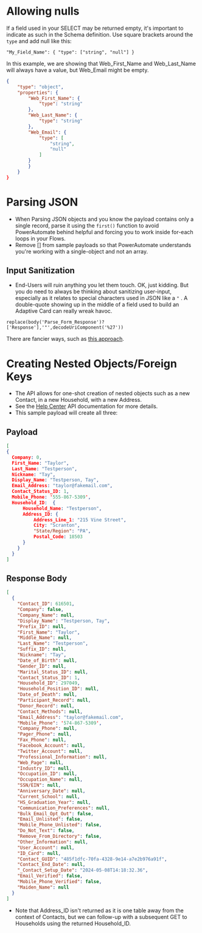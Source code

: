 # Allowing nulls
If a field used in your SELECT may be returned empty, it's important to indicate as such in the Schema definition. Use square brackets around the `type` and add null like this:

`"My_Field_Name": { "type": ["string", "null"] }` 

In this example, we are showing that Web_First_Name and Web_Last_Name will always have a value, but Web_Email might be empty.

```json
{
    "type": "object",
    "properties": {
        "Web_First_Name": {
            "type": "string"
        },
        "Web_Last_Name": {
            "type": "string"
        },
        "Web_Email": {
            "type": [
                "string",
                "null"
            ]
        }
        }
    }
}
```

# Parsing JSON
* When Parsing JSON objects and you know the payload contains only a single record, parse it using the `first()` function to avoid PowerAutomate behind helpful and forcing you to work inside for-each loops in your Flows.
* Remove [] from sample payloads so that PowerAutomate understands you're working with a single-object and not an array.


## Input Sanitization
* End-Users will ruin anything you let them touch. OK, just kidding. But you do need to always be thinking about sanitizing user-input, especially as it relates to special characters used in JSON like a `"` . A double-quote showing up in the middle of a field used to build an Adaptive Card can really wreak havoc.

```
replace(body('Parse_Form_Response')?['Response'],'"',decodeUriComponent('%27'))
```

There are fancier ways, such as [this approach](https://www.tachytelic.net/2020/10/remove-unwanted-characters-power-automate-flow/#h-create-a-select-action-to-remove-any-invalid-characters-from-the-string).

# Creating Nested Objects/Foreign Keys
* The API allows for one-shot creation of nested objects such as a new Contact, in a new Household, with a new Address. 
* See the [Help Center](https://help.acst.com/en/ministryplatform/developer-resources/developer-resources/rest-api/tables#creating-records-post-0) API documentation for more details.
* This sample payload will create all three:

## Payload
```json
[
{  
  Company: 0,
  First_Name: "Taylor",
  Last_Name: "Testperson",
  Nickname: "Tay",
  Display_Name: "Testperson, Tay",
  Email_Address: "taylor@fakemail.com",
  Contact_Status_ID: 1,
  Mobile_Phone: '555-867-5309',
  Household_ID:  {
      Household_Name: "Testperson",
      Address_ID: {
          Address_Line_1: "215 Vine Street",
          City: "Scranton",
          "State/Region": "PA",
          Postal_Code: 18503
      }
    }
  }
]
```

## Response Body

```json
[
  {
    "Contact_ID": 616501,
    "Company": false,
    "Company_Name": null,
    "Display_Name": "Testperson, Tay",
    "Prefix_ID": null,
    "First_Name": "Taylor",
    "Middle_Name": null,
    "Last_Name": "Testperson",
    "Suffix_ID": null,
    "Nickname": "Tay",
    "Date_of_Birth": null,
    "Gender_ID": null,
    "Marital_Status_ID": null,
    "Contact_Status_ID": 1,
    "Household_ID": 297049,
    "Household_Position_ID": null,
    "Date_of_Death": null,
    "Participant_Record": null,
    "Donor_Record": null,
    "Contact_Methods": null,
    "Email_Address": "taylor@fakemail.com",
    "Mobile_Phone": '574-867-5309',
    "Company_Phone": null,
    "Pager_Phone": null,
    "Fax_Phone": null,
    "Facebook_Account": null,
    "Twitter_Account": null,
    "Professional_Information": null,
    "Web_Page": null,
    "Industry_ID": null,
    "Occupation_ID": null,
    "Occupation_Name": null,
    "SSN/EIN": null,
    "Anniversary_Date": null,
    "Current_School": null,
    "HS_Graduation_Year": null,
    "Communication_Preferences": null,
    "Bulk_Email_Opt_Out": false,
    "Email_Unlisted": false,
    "Mobile_Phone_Unlisted": false,
    "Do_Not_Text": false,
    "Remove_From_Directory": false,
    "Other_Information": null,
    "User_Account": null,
    "ID_Card": null,
    "Contact_GUID": "485f1dfc-70fa-4328-9e14-a7e2b976a91f",
    "Contact_End_Date": null,
    "_Contact_Setup_Date": "2024-05-08T14:18:32.36",
    "Email_Verified": false,
    "Mobile_Phone_Verified": false,
    "Maiden_Name": null
  }
]
```

* Note that Address_ID isn't returned as it is one table away from the context of Contacts, but we can follow-up with a subsequent GET to Households using the returned Household_ID.
